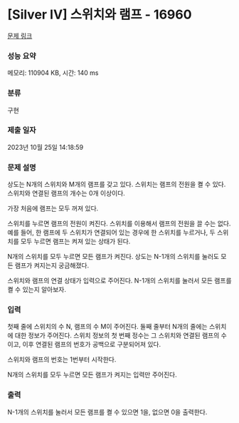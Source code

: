 # [Silver IV] 스위치와 램프 - 16960 

[문제 링크](https://www.acmicpc.net/problem/16960) 

### 성능 요약

메모리: 110904 KB, 시간: 140 ms

### 분류

구현

### 제출 일자

2023년 10월 25일 14:18:59

### 문제 설명

<p>상도는 N개의 스위치와 M개의 램프를 갖고 있다. 스위치는 램프의 전원을 켤 수 있다. 스위치와 연결된 램프의 개수는 0개 이상이다.</p>

<p>가장 처음에 램프는 모두 꺼져 있다.</p>

<p>스위치를 누르면 램프의 전원이 켜진다. 스위치를 이용해서 램프의 전원을 끌 수는 없다. 예를 들어, 한 램프에 두 스위치가 연결되어 있는 경우에 한 스위치를 누르거나, 두 스위치를 모두 누르면 램프는 켜져 있는 상태가 된다.</p>

<p>N개의 스위치를 모두 누르면 모든 램프가 켜진다. 상도는 N-1개의 스위치를 눌러도 모든 램프가 켜지는지 궁금해졌다. </p>

<p>스위치와 램프의 연결 상태가 입력으로 주어진다. N-1개의 스위치를 눌러서 모든 램프를 켤 수 있는지 알아보자.</p>

### 입력 

 <p>첫째 줄에 스위치의 수 N, 램프의 수 M이 주어진다. 둘째 줄부터 N개의 줄에는 스위치에 대한 정보가 주어진다. 스위치 정보의 첫 번째 정수는 그 스위치와 연결된 램프의 수이고, 이후 연결된 램프의 번호가 공백으로 구분되어져 있다.</p>

<p>스위치와 램프의 번호는 1번부터 시작한다.</p>

<p>N개의 스위치를 모두 누르면 모든 램프가 켜지는 입력만 주어진다.</p>

### 출력 

 <p>N-1개의 스위치를 눌러서 모든 램프를 켤 수 있으면 1을, 없으면 0을 출력한다.</p>

